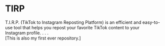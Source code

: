 # TIRP
T.I.R.P. (TikTok to Instagram Reposting Platform) is an efficient and easy-to-use tool that helps you repost your favorite TikTok content to your Instagram profile. 
.
.
.
<br>
[This is also my first ever repository.]

